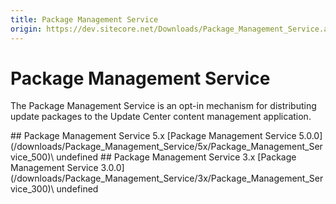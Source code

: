 ```yaml
---
title: Package Management Service
origin: https://dev.sitecore.net/Downloads/Package_Management_Service.aspx
---
```


# Package Management Service

The Package Management Service is an opt-in mechanism for distributing update packages to the Update Center content management application.

<Card variant='outlineRaised' px={0} mb={8}>
<CardHeader>
## Package Management Service 5.x
</CardHeader>
<CardBody>
[Package Management Service 5.0.0](/downloads/Package_Management_Service/5x/Package_Management_Service_500)\
undefined


</CardBody>          
</Card>
<Card variant='outlineRaised' px={0} mb={8}>
<CardHeader>
## Package Management Service 3.x
</CardHeader>
<CardBody>
[Package Management Service 3.0.0](/downloads/Package_Management_Service/3x/Package_Management_Service_300)\
undefined


</CardBody>          
</Card>